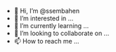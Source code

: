- 👋 Hi, I’m @ssembahen
- 👀 I’m interested in ...
- 🌱 I’m currently learning ...
- 💞️ I’m looking to collaborate on ...
- 📫 How to reach me ...

<!---
ssembahen/ssembahen is a ✨ special ✨ repository because its `README.md` (this file) appears on your GitHub profile.
You can click the Preview link to take a look at your changes.
--->
